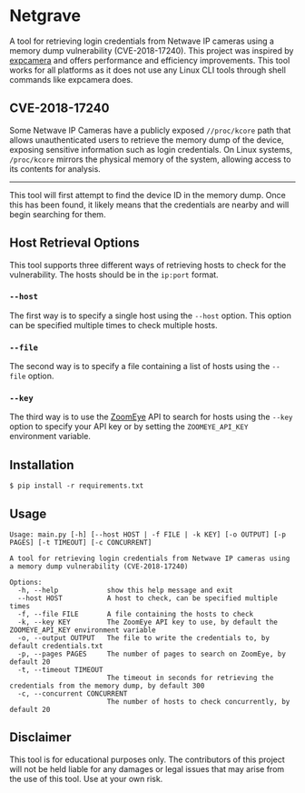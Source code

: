 # Netgrave 
A tool for retrieving login credentials from Netwave IP cameras using a memory dump vulnerability (CVE-2018-17240). This project was inspired by [expcamera](https://github.com/vanpersiexp/expcamera) and offers performance and efficiency improvements. This tool works for all platforms as it does not use any Linux CLI tools through shell commands like expcamera does.

## CVE-2018-17240
Some Netwave IP Cameras have a publicly exposed `//proc/kcore` path that allows unauthenticated users to retrieve the memory dump of the device, exposing sensitive information such as login credentials. On Linux systems, `/proc/kcore` mirrors the physical memory of the system, allowing access to its contents for analysis. 

---

This tool will first attempt to find the device ID in the memory dump. Once this has been found, it likely means that the credentials are nearby and will begin searching for them.

## Host Retrieval Options
This tool supports three different ways of retrieving hosts to check for the vulnerability. The hosts should be in the `ip:port` format.

### `--host`
The first way is to specify a single host using the `--host` option. This option can be specified multiple times to check multiple hosts.

### `--file`
The second way is to specify a file containing a list of hosts using the `--file` option. 

### `--key`
The third way is to use the [ZoomEye](https://www.zoomeye.org/) API to search for hosts using the `--key` option to specify your API key or by setting the `ZOOMEYE_API_KEY` environment variable.

## Installation
    $ pip install -r requirements.txt

## Usage
```
Usage: main.py [-h] [--host HOST | -f FILE | -k KEY] [-o OUTPUT] [-p PAGES] [-t TIMEOUT] [-c CONCURRENT]

A tool for retrieving login credentials from Netwave IP cameras using a memory dump vulnerability (CVE-2018-17240)

Options:
  -h, --help            show this help message and exit
  --host HOST           A host to check, can be specified multiple times
  -f, --file FILE       A file containing the hosts to check
  -k, --key KEY         The ZoomEye API key to use, by default the ZOOMEYE_API_KEY environment variable
  -o, --output OUTPUT   The file to write the credentials to, by default credentials.txt
  -p, --pages PAGES     The number of pages to search on ZoomEye, by default 20
  -t, --timeout TIMEOUT
                        The timeout in seconds for retrieving the credentials from the memory dump, by default 300
  -c, --concurrent CONCURRENT
                        The number of hosts to check concurrently, by default 20
```

## Disclaimer
This tool is for educational purposes only. The contributors of this project will not be held liable for any damages or legal issues that may arise from the use of this tool. Use at your own risk.
